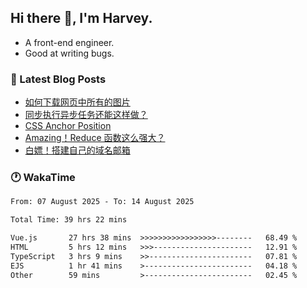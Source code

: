 ## Hi there 👋, I'm Harvey.

- A front-end engineer.
- Good at writing bugs.

### 📖 Latest Blog Posts
<!-- BLOG-POST-LIST:START -->
- [如何下载网页中所有的图片](https://blog.izou.top/posts/download-page-img/)
- [同步执行异步任务还能这样做？](https://blog.izou.top/posts/sync-executed/)
- [CSS Anchor Position](https://blog.izou.top/posts/css-anchor/)
- [Amazing！Reduce 函数这么强大？](https://blog.izou.top/posts/reduce-usage/)
- [白嫖！搭建自己的域名邮箱](https://blog.izou.top/posts/domain-mail/)
<!-- BLOG-POST-LIST:END -->

### 🕐 WakaTime
<!--START_SECTION:waka-->

```txt
From: 07 August 2025 - To: 14 August 2025

Total Time: 39 hrs 22 mins

Vue.js       27 hrs 38 mins  >>>>>>>>>>>>>>>>>--------   68.49 %
HTML         5 hrs 12 mins   >>>----------------------   12.91 %
TypeScript   3 hrs 9 mins    >>-----------------------   07.81 %
EJS          1 hr 41 mins    >------------------------   04.18 %
Other        59 mins         >------------------------   02.45 %
```

<!--END_SECTION:waka-->
